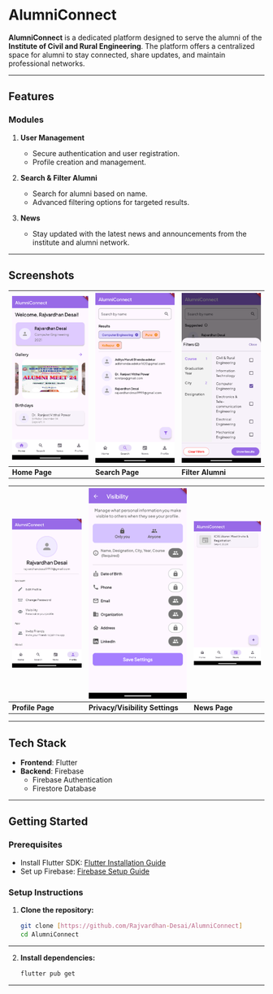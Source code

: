 # AlumniConnect

**AlumniConnect** is a dedicated platform designed to serve the alumni of the **Institute of Civil and Rural Engineering**. The platform offers a centralized space for alumni to stay connected, share updates, and maintain professional networks.

---

## Features

### Modules

1. **User Management**
   - Secure authentication and user registration.
   - Profile creation and management.

2. **Search & Filter Alumni**
   - Search for alumni based on name.
   - Advanced filtering options for targeted results.

3. **News**
   - Stay updated with the latest news and announcements from the institute and alumni network.

---

## Screenshots

| ![Home Page](Screenshots/home_page.png) | ![Search Alumni](Screenshots/search.png) | ![Filter Alumni](Screenshots/filter_alumni.png) |
|-----------------------------------------|-----------------------------------------|-----------------------------------------|
| **Home Page**                           | **Search Page**                         | **Filter Alumni**                        |

| ![Profile Page](Screenshots/profile.png) | ![Visibility Settings](Screenshots/visibility.png) | ![News Page](Screenshots/news.png) |
|------------------------------------------|------------------------------------------|------------------------------------------|
| **Profile Page**                         | **Privacy/Visibility Settings**          | **News Page**                            |

---

## Tech Stack

- **Frontend**: Flutter
- **Backend**: Firebase
  - Firebase Authentication
  - Firestore Database

---

## Getting Started

### Prerequisites

- Install Flutter SDK: [Flutter Installation Guide](https://flutter.dev/docs/get-started/install)
- Set up Firebase: [Firebase Setup Guide](https://firebase.google.com/docs/flutter/setup)

### Setup Instructions

1. **Clone the repository:**

   ```bash
   git clone [https://github.com/Rajvardhan-Desai/AlumniConnect]
   cd AlumniConnect
---

2. **Install dependencies:**
    ```bash
   flutter pub get
---

